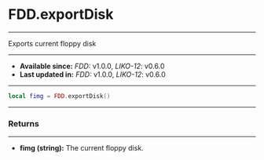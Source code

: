 # FDD.exportDisk
---

Exports current floppy disk

---

* **Available since:** _FDD:_ v1.0.0, _LIKO-12_: v0.6.0
* **Last updated in:** _FDD:_ v1.0.0, _LIKO-12_: v0.6.0

---

```lua
local fimg = FDD.exportDisk()
```

---
### Returns
---

* **fimg (string):** The current floppy disk.

